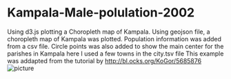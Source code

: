# Kampala-Male-polulation-2002
Using d3.js plotting a Choropleth map of Kampala. 
Using geojson file, a choropleth map of Kampala was plotted. Population information was 
added from a csv file. 
Circle points was also added to show the main center for the parishes in Kampala here 
I used a few towns in the city.tsv file
This example was addapted from the tutorial by http://bl.ocks.org/KoGor/5685876
![picture](C:/Users/Wabinyai/Pictures/Screenshots/Screenshot.png)
